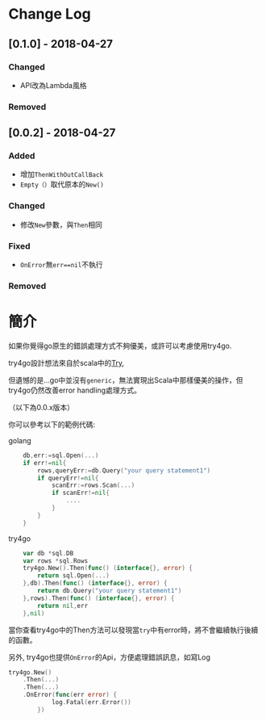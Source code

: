 # Change Log

## [0.1.0] - 2018-04-27

### Changed
- API改為Lambda風格


### Removed

## [0.0.2] - 2018-04-27
### Added
- 增加```ThenWithOutCallBack```
- ```Empty（）```取代原本的```New()```

### Changed
- 修改```New```參數，與```Then```相同
### Fixed
- ```OnError```無```err==nil```不執行

### Removed


# 簡介
如果你覺得go原生的錯誤處理方式不夠優美，或許可以考慮使用try4go.

try4go設計想法來自於scala中的[Try](https://www.scala-lang.org/api/2.12.4/scala/util/Try.html), 

但遺憾的是...go中並沒有```generic```，無法實現出Scala中那樣優美的操作，但try4go仍然改善error handling處理方式。

（以下為0.0.x版本）

你可以參考以下的範例代碼:

golang
```go
    db,err:=sql.Open(...)
    if err!=nil{
        rows,queryErr:=db.Query("your query statement1")
        if queryErr!=nil{
            scanErr:=rows.Scan(...)
            if scanErr!=nil{
                ....
            }
        }
    }
```

try4go
```go
    var db *sql.DB
    var rows *sql.Rows
    try4go.New().Then(func() (interface{}, error) {
		return sql.Open(...)
	},db).Then(func() (interface{}, error) {
		return db.Query("your query statement1")
	},rows).Then(func() (interface{}, error) {
		return nil,err
	},nil)
```

當你查看try4go中的Then方法可以發現當```try```中有error時，將不會繼續執行後續的函數。

另外, try4go也提供```OnError```的Api，方便處理錯誤訊息，如寫Log
```go
try4go.New()
    .Then(...)
    .Then(...)
    .OnError(func(err error) {
    		log.Fatal(err.Error())
    	})
```

